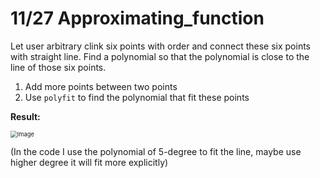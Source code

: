 # 11/27 Approximating_function

Let user arbitrary clink six points with order and connect these six points with straight line. Find a polynomial so that the polynomial is close to the line of those six points.

1. Add more points between two points
2.  Use `polyfit` to find the polynomial that fit these points

**Result:**

<img src="https://imgur.com/9rYgciG.jpg" alt="Image" style="zoom:67%;" />

(In the code I use the polynomial of 5-degree to fit the line, maybe use higher degree it will fit more explicitly)
